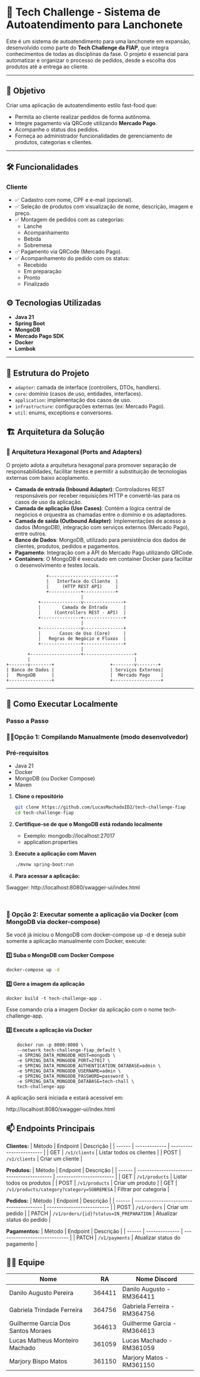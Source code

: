 # 🧾 Tech Challenge - Sistema de Autoatendimento para Lanchonete

Este é um sistema de autoatendimento para uma lanchonete em expansão, desenvolvido como parte do **Tech Challenge da FIAP**, que integra conhecimentos de todas as disciplinas da fase. O projeto é essencial para automatizar e organizar o processo de pedidos, desde a escolha dos produtos até a entrega ao cliente.

---

## 📌 Objetivo

Criar uma aplicação de autoatendimento estilo fast-food que:

- Permita ao cliente realizar pedidos de forma autônoma.
- Integre pagamento via QRCode utilizando **Mercado Pago**.
- Acompanhe o status dos pedidos.
- Forneça ao administrador funcionalidades de gerenciamento de produtos, categorias e clientes.

---

## 🛠️ Funcionalidades

### Cliente

- ✅ Cadastro com nome, CPF e e-mail (opcional).
- ✅ Seleção de produtos com visualização de nome, descrição, imagem e preço.
- ✅ Montagem de pedidos com as categorias:
  - Lanche
  - Acompanhamento
  - Bebida
  - Sobremesa
- ✅ Pagamento via QRCode (Mercado Pago).
- ✅ Acompanhamento do pedido com os status:
  - Recebido
  - Em preparação
  - Pronto  
  - Finalizado


## ⚙️ Tecnologias Utilizadas

- **Java 21**
- **Spring Boot**
- **MongoDB**
- **Mercado Pago SDK**
- **Docker**
- **Lombok**

---

## 📁 Estrutura do Projeto

- `adapter`: camada de interface (controllers, DTOs, handlers).
- `core`: domínio (casos de uso, entidades, interfaces).
- `application`: implementação dos casos de uso.
- `infrastructure`: configurações externas (ex: Mercado Pago).
- `util`: enums, exceptions e conversores.

## 🏗️ Arquitetura da Solução

### 🧱 Arquitetura Hexagonal (Ports and Adapters)

O projeto adota a arquitetura hexagonal para promover separação de responsabilidades, facilitar testes e permitir a substituição de tecnologias externas com baixo acoplamento.

- **Camada de entrada (Inbound Adapter)**: Controladores REST responsáveis por receber requisições HTTP e convertê-las para os casos de uso da aplicação.
- **Camada de aplicação (Use Cases)**: Contém a lógica central de negócios e orquestra as chamadas entre o domínio e os adaptadores.
- **Camada de saída (Outbound Adapter)**: Implementações de acesso a dados (MongoDB), integração com serviços externos (Mercado Pago), entre outros.
- **Banco de Dados**: MongoDB, utilizado para persistência dos dados de clientes, produtos, pedidos e pagamentos.
- **Pagamento**: Integração com a API do Mercado Pago utilizando QRCode.
- **Containers**: O MongoDB é executado em container Docker para facilitar o desenvolvimento e testes locais.

```
               +-------------------------+
               |   Interface do Cliente  |
               |     (HTTP REST API)     |
               +------------+------------+
                            |
            +---------------v---------------+
            |        Camada de Entrada      |
            |     (Controllers REST - API)  |
            +---------------+---------------+
                            |
            +---------------v---------------+
            |       Casos de Uso (Core)     |
            |   Regras de Negócio e Fluxos  |
            +---------------+---------------+
                            |
        +-------------------+-------------------+
        |                                       |
+-------v--------+                     +--------v--------+
| Banco de Dados |                     | Serviços Externos|
|   MongoDB      |                     |  Mercado Pago    |
+----------------+                     +------------------+
```


---

## 🚀 Como Executar Localmente

### Passo a Passo

### 🧑‍💻Opção 1: Compilando Manualmente (modo desenvolvedor)

### Pré-requisitos

- Java 21
- Docker
- MongoDB (ou Docker Compose)
- Maven

1. **Clone o repositório**
   ```bash
   git clone https://github.com/LucasMachadoID2/tech-challenge-fiap
   cd tech-challenge-fiap

2. **Certifique-se de que o MongoDB está rodando localmente**
    * Exemplo: mongodb://localhost:27017
    * application.properties

3. **Execute a aplicação com Maven**
     ```bash
    ./mvnw spring-boot:run

5. **Para acessar a aplicação:**

Swagger: http://localhost:8080/swagger-ui/index.html

<br>

### 🐳 Opção 2: Executar somente a aplicação via Docker (com MongoDB via docker-compose)
Se você já iniciou o MongoDB com docker-compose up -d e deseja subir somente a aplicação manualmente com Docker, execute:

#### 1️⃣ Suba o MongoDB com Docker Compose

```bash
docker-compose up -d
```

#### 2️⃣ Gere a imagem da aplicação

    docker build -t tech-challenge-app .

Esse comando cria a imagem Docker da aplicação com o nome tech-challenge-app.

#### 3️⃣ Execute a aplicação via Docker
        docker run -p 8080:8080 \
        --network tech-challenge-fiap_default \
        -e SPRING_DATA_MONGODB_HOST=mongodb \
        -e SPRING_DATA_MONGODB_PORT=27017 \
        -e SPRING_DATA_MONGODB_AUTHENTICATION_DATABASE=admin \
        -e SPRING_DATA_MONGODB_USERNAME=admin \
        -e SPRING_DATA_MONGODB_PASSWORD=password \
        -e SPRING_DATA_MONGODB_DATABASE=tech-chall \
        tech-challenge-app
A aplicação será iniciada e estará acessível em:

http://localhost:8080/swagger-ui/index.html


## 📫 Endpoints Principais

**Clientes:**
| Método | Endpoint      | Descrição                |
| ------ | ------------- | ------------------------ |
| GET    | `/v1/clients` | Listar todos os clientes |
| POST   | `/v1/clients` | Criar um cliente         |
<br>

**Produtos:**
| Método | Endpoint                                   | Descrição                |
| ------ | ------------------------------------------ | ------------------------ |
| GET    | `/v1/products`                             | Listar todos os produtos |
| POST   | `/v1/products`                             | Criar um produto         |
| GET    | `/v1/products/category?category=SOBREMESA` | Filtrar por categoria    |
<br>

**Pedidos:**
| Método | Endpoint                                | Descrição                  |
| ------ | --------------------------------------- | -------------------------- |
| POST   | `/v1/orders`                            | Criar um pedido            |
| PATCH  | `/v1/orders/{id}?status=IN_PREPARATION` | Atualizar status do pedido |
<br>


**Pagamentos:**
| Método | Endpoint       | Descrição                     |
| ------ | -------------- | ----------------------------- |
| PATCH  | `/v1/payments` | Atualizar status do pagamento |
<br>


## 🙋‍♀️ Equipe

| Nome | RA      | Nome Discord                |
| ------ | ------------- | ------------------------ |
| Danilo Augusto Pereira     | 364411 | Danilo Augusto -  RM364411|
| Gabriela Trindade Ferreira   | 364756 | Gabriela Ferreira - RM364756|
| Guilherme Garcia Dos Santos Moraes   | 364613 | Guilherme Garcia - RM364613|
| Lucas Matheus Monteiro Machado   | 361059 | Lucas Machado - RM361059|
| Marjory Bispo Matos   | 361150 | Marjory Matos - RM361150|

